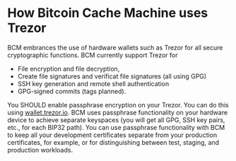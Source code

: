 # How Bitcoin Cache Machine uses Trezor

BCM embrances the use of hardware wallets such as Trezor for all secure cryptographic functions. BCM currently support Trezor for 

* File encryption and file decryption, 
* Create file signatures and verificat file signatures (all using GPG)
* SSH key generation and remote shell authentication
* GPG-signed commits (tags planned).

You SHOULD enable passphrase encryption on your Trezor. You can do this using [wallet.trezor.io](wallet.trezor.io). BCM uses passphrase functionality on your hardware device to achieve separate keyspaces (you will get all GPG, SSH key pairs, etc., for each BIP32 path). You can use passphrase functionality with BCM to keep all your development certificates separate from your production certificates, for example, or for distinguishing between test, staging, and production workloads.
